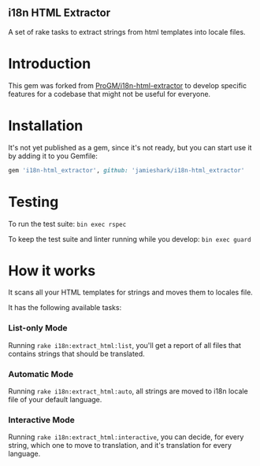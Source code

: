 i18n HTML Extractor
---------------

A set of rake tasks to extract strings from html templates into locale files.

# Introduction

This gem was forked from [ProGM/i18n-html-extractor](https://github.com/ProGM/i18n-html_extractor) to develop specific features for a codebase that might not be useful for everyone.

# Installation

It's not yet published as a gem, since it's not ready, but you can start use it by adding it to you Gemfile:

```ruby
gem 'i18n-html_extractor', github: 'jamieshark/i18n-html_extractor'
```

# Testing

To run the test suite:
`bin exec rspec`

To keep the test suite and linter running while you develop:
`bin exec guard`

# How it works

It scans all your HTML templates for strings and moves them to locales file.

It has the following available tasks:

### List-only Mode

Running `rake i18n:extract_html:list`, you'll get a report of all files that contains strings that should be translated.

### Automatic Mode

Running `rake i18n:extract_html:auto`, all strings are moved to i18n locale file of your default language.

### Interactive Mode

Running `rake i18n:extract_html:interactive`, you can decide, for every string, which one to move to translation, and it's translation for every language.
